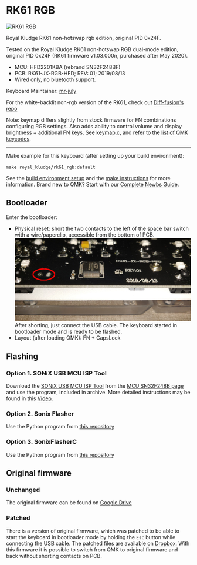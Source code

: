 # RK61 RGB

![RK61 RGB](https://i.pinimg.com/originals/01/e2/1f/01e21f1ba56526a0f2fe5047b6d25f11.png)

Royal Kludge RK61 non-hotswap rgb edition, original PID 0x24F.

Tested on the Royal Kludge RK61 non-hotswap RGB dual-mode edition, original PID 0x24F
(RK61 firmware v1.03.000n, purchased after May 2020).

- MCU: HFD2201KBA (rebrand SN32F248BF)
- PCB: RK61-JX-RGB-HFD; REV: 01; 2019/08/13
- Wired only, no bluetooth support.

Keyboard Maintainer: [mr-july](https://github.com/mr-july)

For the white-backlit non-rgb version of the RK61, check out [Diff-fusion's repo](https://github.com/Diff-fusion/qmk_firmware)


Note: keymap differs slightly from stock firmware for FN combinations
configuring RGB settings. Also adds ability to control volume and display
brightness + additional FN keys.
See [keymap.c](keymaps/default/keymap.c), and refer to the [list
of QMK keycodes](https://beta.docs.qmk.fm/using-qmk/simple-keycodes/keycodes).

-----------------


Make example for this keyboard (after setting up your build environment):

    make royal_kludge/rk61_rgb:default

See the [build environment setup](https://docs.qmk.fm/#/getting_started_build_tools) and the [make instructions](https://docs.qmk.fm/#/getting_started_make_guide) for more information. Brand new to QMK? Start with our [Complete Newbs Guide](https://docs.qmk.fm/#/newbs).

## Bootloader

Enter the bootloader:

- Physical reset: short the two contacts to the left of the space bar switch with a wire/paperclip, accessible from the bottom of PCB.
  ![HW bootloader](imgs/enter-bootloader.jpg)
  After shorting, just connect the USB cable. The keyboard started in bootloader mode and is ready to be flashed.
- Layout (after loading QMK): FN + CapsLock

## Flashing

### Option 1. SONiX USB MCU ISP Tool

Download the [SONiX USB MCU ISP Tool](https://www.sonix.com.tw/files/1/B6648B8BB74030BDE050007F01002479) from the [MCU SN32F248B page](https://www.sonix.com.tw/article-en-4336-30356) and use the program, included in archive.
More detailed instructions may be found in this [Video](https://youtu.be/2MHtLEiXaXg?t=940).

### Option 2. Sonix Flasher

Use the Python program from [this repository](https://github.com/SonixQMK/sonix-flasher)

### Option 3. SonixFlasherC

Use the Python program from [this repository](https://github.com/SonixQMK/SonixFlasherC)

## Original firmware

### Unchanged

The original firmware can be found on [Google Drive](https://drive.google.com/drive/folders/1Qx_4Ql_n_4TafIpe-guBf9F-IfuuVHOy)

### Patched

There is a version of original firmware, which was patched to be able to start the keyboard in bootloader mode by holding the `Esc` button while connecting the USB cable. The patched files are available on [Dropbox](https://www.dropbox.com/sh/jy1741tsamyjt6a/AAA58nafcQ_wCTlKke11ck30a?dl=0).
With this firmware it is possible to switch from QMK to original firmware and back without shorting contacts on PCB.
